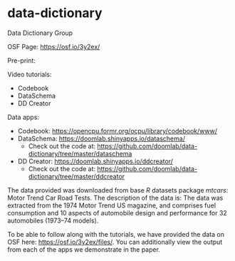 # data-dictionary
Data Dictionary Group

OSF Page: https://osf.io/3y2ex/

Pre-print:

Video tutorials:
- Codebook
- DataSchema
- DD Creator

Data apps:
- Codebook: https://opencpu.formr.org/ocpu/library/codebook/www/
- DataSchema: https://doomlab.shinyapps.io/dataschema/
    - Check out the code at:  https://github.com/doomlab/data-dictionary/tree/master/dataschema  
- DD Creator: https://doomlab.shinyapps.io/ddcreator/ 
    - Check out the code at: https://github.com/doomlab/data-dictionary/tree/master/ddcreator


The data provided was downloaded from base *R* datasets package *mtcars*: Motor Trend Car Road Tests. The description of the data is: The data was extracted from the 1974 Motor Trend US magazine, and comprises fuel consumption and 10 aspects of automobile design and performance for 32 automobiles (1973–74 models).

To be able to follow along with the tutorials, we have provided the data on OSF here: https://osf.io/3y2ex/files/. You can additionally view the output from each of the apps we demonstrate in the paper.
